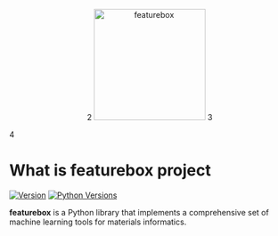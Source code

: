 <p align="center">
2
  <img height="200" src="https://github.com/boliqq07/featurebox/timg.png" alt="featurebox">
3
</p>
4


# What is featurebox project

[![Version](https://img.shields.io/github/tag/boliqq07/featurebox.svg?maxAge=360)](https://github.com/boliqq07/featurebox/releases/latest)
[![Python Versions](https://img.shields.io/pypi/pyversions/featurebox.svg)](https://pypi.org/project/featurebox/)

**featurebox** is a Python library that implements a comprehensive set of machine learning tools
for materials informatics.
